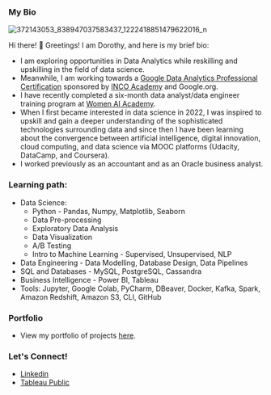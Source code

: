 ### My Bio
![372143053_838947037583437_1222418851479622016_n](https://github.com/DSKunth/DSKunth/assets/98457852/93b69805-e440-49dc-a769-5d023c4cdc27)


Hi there! 👋 Greetings! I am Dorothy, and here is my brief bio:
- I am exploring opportunities in Data Analytics while reskilling and upskilling in the field of data science. 
- Meanwhile, I am working towards a [Google Data Analytics Professional Certification](https://www.coursera.org/professional-certificates/google-data-analytics) sponsored by [INCO Academy](https://incoacademy.de/en/programs/67) and Google.org.
- I have recently completed a six-month data analyst/data engineer training program at [Women AI Academy](https://www.womenaiacademy.com/).
- When I first became interested in data science in 2022, I was inspired to upskill and gain a deeper understanding of the sophisticated technologies surrounding data and since then I have been learning about the convergence between artificial intelligence, digital innovation, cloud computing, and data science via MOOC platforms (Udacity, DataCamp, and Coursera).
- I worked previously as an accountant and as an Oracle business analyst.

### Learning path:
  - Data Science:
      - Python - Pandas, Numpy, Matplotlib, Seaborn
      - Data Pre-processing
      - Exploratory Data Analysis
      - Data Visualization
      - A/B Testing
      - Intro to Machine Learning - Supervised, Unsupervised, NLP
  - Data Engineering - Data Modelling, Database Design, Data Pipelines
  - SQL and Databases - MySQL, PostgreSQL, Cassandra
  - Business Intelligence - Power BI, Tableau
  - Tools: Jupyter, Google Colab, PyCharm, DBeaver, Docker, Kafka, Spark, Amazon Redshift, Amazon S3, CLI, GitHub

  ### Portfolio
  - View my portfolio of projects [here](https://github.com/DSKunth/Project-Portfolio).

  ### Let's Connect!
  - [Linkedin](https://www.linkedin.com/in/dkunth/)
  - [Tableau Public](https://public.tableau.com/app/profile/dorothy.kunth)

  
